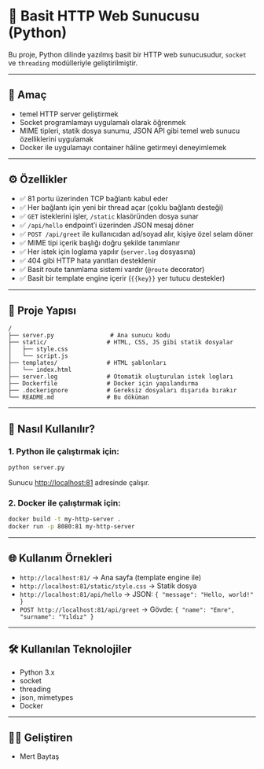 # 🚀 Basit HTTP Web Sunucusu (Python)

Bu proje, Python dilinde yazılmış basit bir HTTP web sunucusudur, `socket` ve `threading` modülleriyle geliştirilmiştir.

---
## 🎯 Amaç

* temel HTTP server geliştirmek
* Socket programlamayı uygulamalı olarak öğrenmek
* MIME tipleri, statik dosya sunumu, JSON API gibi temel web sunucu özelliklerini uygulamak
* Docker ile uygulamayı container hâline getirmeyi deneyimlemek

---
## ⚙️ Özellikler

* ✅ 81 portu üzerinden TCP bağlantı kabul eder
* ✅ Her bağlantı için yeni bir thread açar (çoklu bağlantı desteği)
* ✅ `GET` isteklerini işler, `/static` klasöründen dosya sunar
* ✅ `/api/hello` endpoint’i üzerinden JSON mesaj döner
* ✅ `POST /api/greet` ile kullanıcıdan ad/soyad alır, kişiye özel selam döner
* ✅ MIME tipi içerik başlığı doğru şekilde tanımlanır
* ✅ Her istek için loglama yapılır (`server.log` dosyasına)
* ✅ 404 gibi HTTP hata yanıtları desteklenir
* ✅ Basit route tanımlama sistemi vardır (`@route` decorator)
* ✅ Basit bir template engine içerir (`{{key}}` yer tutucu destekler)

---
## 📁 Proje Yapısı

```
/
├── server.py                # Ana sunucu kodu
├── static/                 # HTML, CSS, JS gibi statik dosyalar
│   ├── style.css
│   └── script.js
├── templates/              # HTML şablonları
│   └── index.html
├── server.log              # Otomatik oluşturulan istek logları
├── Dockerfile              # Docker için yapılandırma
├── .dockerignore           # Gereksiz dosyaları dışarıda bırakır
└── README.md               # Bu döküman
```

---

## 🚀 Nasıl Kullanılır?

### 1. Python ile çalıştırmak için:

```bash
python server.py
```

Sunucu [http://localhost:81](http://localhost:81) adresinde çalışır.

### 2. Docker ile çalıştırmak için:

```bash
docker build -t my-http-server .
docker run -p 8080:81 my-http-server
```

---
## 🌐 Kullanım Örnekleri

* `http://localhost:81/` → Ana sayfa (template engine ile)
* `http://localhost:81/static/style.css` → Statik dosya
* `http://localhost:81/api/hello` → JSON: `{ "message": "Hello, world!" }`
* `POST http://localhost:81/api/greet` → Gövde: `{ "name": "Emre", "surname": "Yıldız" }`

---
## 🛠️ Kullanılan Teknolojiler

* Python 3.x
* socket
* threading
* json, mimetypes
* Docker

---
## 🧑‍💻 Geliştiren

* Mert Baytaş
